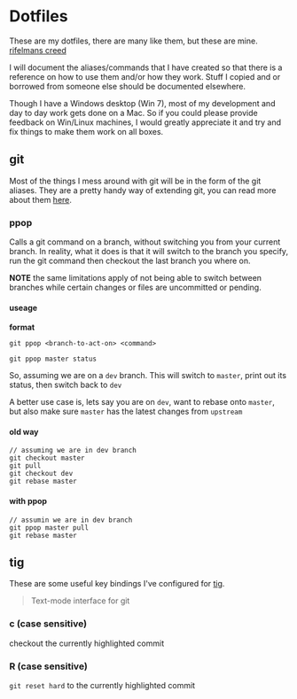 # Dotfiles

These are my dotfiles, there are many like them, but these are mine. [rifelmans creed](http://en.wikipedia.org/wiki/Rifleman%27s_Creed)

I will document the aliases/commands that I have created so that there is a reference on how to use them and/or how they work. Stuff I copied and or borrowed from someone else should be documented elsewhere.

Though I have a Windows desktop (Win 7), most of my development and day to day work gets done on a Mac. So if you could please provide feedback on Win/Linux machines, I would greatly appreciate it and try and fix things to make them work on all boxes.

## git

Most of the things I mess around with git will be in the form of the git aliases. They are a pretty handy way of extending git, you can read more about them [here](http://git-scm.com/book/en/v2/Git-Basics-Git-Aliases).

### ppop

Calls a git command on a branch, without switching you from your current branch. In reality, what it does is that it will switch to the branch you specify, run the git command then checkout the last branch you where on.

**NOTE** the same limitations apply of not being able to switch between branches while certain changes or files are uncommitted or pending.

#### useage

**format**

`git ppop <branch-to-act-on> <command>`

`git ppop master status`

So, assuming we are on a `dev` branch. This will switch to `master`, print out its status, then switch back to `dev`

A better use case is, lets say you are on `dev`, want to rebase onto `master`, but also make sure `master` has the latest changes from `upstream`

#### old way
```
// assuming we are in dev branch
git checkout master
git pull
git checkout dev
git rebase master 
```

#### with ppop
```
// assumin we are in dev branch
git ppop master pull
git rebase master
```

## tig

These are some useful key bindings I've configured for [tig](https://github.com/jonas/tig).

> Text-mode interface for git

### c (case sensitive)
checkout the currently highlighted commit

### R (case sensitive)
`git reset hard` to the currently highlighted commit